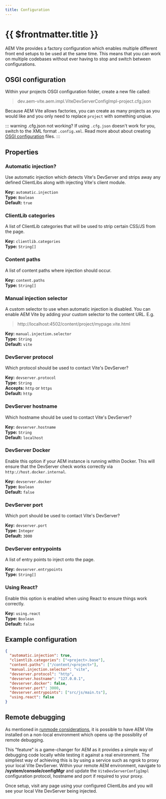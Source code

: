 ```yaml
---
title: Configuration
---
```


# {{ $frontmatter.title }}

AEM Vite provides a factory configuration which enables multiple different front end setups to be used at the same time. This means that you can work on multiple codebases without ever having to stop and switch between configurations.

## OSGI configuration

Within your projects OSGI configuration folder, create a new file called:

> dev.aem-vite.aem.impl.ViteDevServerConfigImpl-project.cfg.json

Because AEM Vite allows factories, you can create as many projects as you would like and you only need to replace `project` with something unqiue.

::: warning .cfg.json not working?
If using `.cfg.json` doesn't work for you, switch to the XML format `.config.xml`. Read more about about creating [OSGI configuration](https://experienceleague.adobe.com/docs/experience-manager-cloud-service/implementing/deploying/configuring-osgi.html?lang=en) files.
:::

## Properties

### Automatic injection?

Use automatic injection which detects Vite's DevServer and strips away any defined ClientLibs along with injecting Vite's client module.

**Key:** `automatic.injection`<br>
**Type:** `Boolean`<br>
**Default:** `true`

### ClientLib categories

A list of ClientLib categories that will be used to strip certain CSS/JS from the page.

**Key:** `clientlib.categories`<br>
**Type:** `String[]`

### Content paths

A list of content paths where injection should occur.

**Key:** `content.paths`<br>
**Type:** `String[]`

### Manual injection selector

A custom selector to use when automatic injection is disabled. You can enable AEM Vite by adding your custom selector to the content URL. E.g.

> http://localhost:4502/content/project/mypage.vite.html

**Key:** `manual.injection.selector`<br>
**Type:** `String`<br>
**Default:** `vite`

### DevServer protocol

Which protocol should be used to contact Vite's DevServer?

**Key:** `devserver.protocol`<br>
**Type:** `String`<br>
**Accepts:** `http` or `https`<br>
**Default:** `http`

### DevServer hostname

Which hostname should be used to contact Vite's DevServer?

**Key:** `devserver.hostname`<br>
**Type:** `String`<br>
**Default:** `localhost`

### DevServer Docker

Enable this option if your AEM instance is running within Docker. This will ensure that the DevServer check works correctly via `http://host.docker.internal`.

**Key:** `devserver.docker`<br>
**Type:** `Boolean`<br>
**Default:** `false`

### DevServer port

Which port should be used to contact Vite's DevServer?

**Key:** `devserver.port`<br>
**Type:** `Integer`<br>
**Default:** `3000`

### DevServer entrypoints

A list of entry points to inject onto the page.

**Key:** `devserver.entrypoints`<br>
**Type:** `String[]`

### Using React?

Enable this option is enabled when using React to ensure things work correctly.

**Key:** `using.react`<br>
**Type:** `Boolean`<br>
**Default:** `false`

## Example configuration

```json
{
  "automatic.injection": true,
  "clientlib.categories": ["<project>.base"],
  "content.paths": ["/content/<project>"],
  "manual.injection.selector": "vite",
  "devserver.protocol": "http",
  "devserver.hostname": "127.0.0.1",
  "devserver.docker": false,
  "devserver.port": 3000,
  "devserver.entrypoints": ["src/js/main.ts"],
  "using.react": false
}
```

## Remote debugging

As mentioned in [runmode considerations](../installation/#runmode-considerations), it is possible to have AEM Vite installed on a non-local environment which opens up the possiblity of remote debugging.

This "feature" is a game-changer for AEM as it provides a simple way of debugging code locally while testing it against a real environment. The simpliest way of achieving this is by using a service such as ngrok to proxy your local Vite DevServer. Within your remote AEM environment, navigate to **/system/console/configMgr** and update the `ViteDevServerConfigImpl` configuration protocol, hostname and port if required to your proxy.

Once setup, visit any page using your configured ClientLibs and you will see your local Vite DevServer being injected.
